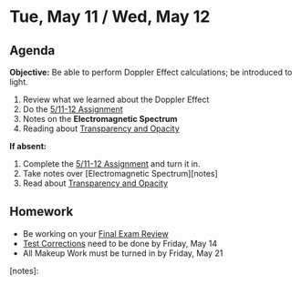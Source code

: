 Tue, May 11 / Wed, May 12
==================  
  
Agenda  
---------  
**Objective:** Be able to perform Doppler Effect calculations; be introduced to light.
  
1. Review what we learned about the Doppler Effect
2. Do the [5/11-12 Assignment][assmt]
3. Notes on the **Electromagnetic Spectrum**
4. Reading about [Transparency and Opacity][reading]
  
**If absent:** 

1. Complete the [5/11-12 Assignment][assmt] and turn it in.
2. Take notes over [Electromagnetic Spectrum][notes]
3. Read about [Transparency and Opacity][reading]
  
Homework   
-------------  
- Be working on your [Final Exam Review][rev]
- [Test Corrections][correct] need to be done by Friday, May 14
- All Makeup Work must be turned in by Friday, May 21

[rev]: https://avon.schoology.com/course/2624603689/materials?f=450604587
[assmt]: https://avon.schoology.com/assignment/4947041397/
[correct]: https://avon.schoology.com/course/2624603689/materials?f=384894111
[reading]: https://avon.schoology.com/course/2624603689/materials/gp/4948285864
[notes]:
<!--stackedit_data:
eyJoaXN0b3J5IjpbLTE0NTE0MTYyMTAsLTYyNzM4ODk4MSwtMT
UwOTkyODE1Niw2MTA5OTQ4NywxNTQ4NDQ2ODQ3LDE5NjkyNTgx
MCwtMTMxNDc3NjcwMSwxMTkyNzUwMTk0LDgzMzQ5NTU1LC0zNz
k3NzEyMDEsMjQ4Nzc4NTc3LDE0NTI5MjM2MDQsLTc2OTMxMzk3
NSwtMzY3ODMxNTQ5LDQ2MTAwNzI4OCwtMjAyNjg4NTgzMywtND
gzMDA1MTA1LDQwMjc1OTcyMSwtODAzNjAzMTcxLDg5NjgwMDM5
Ml19
-->